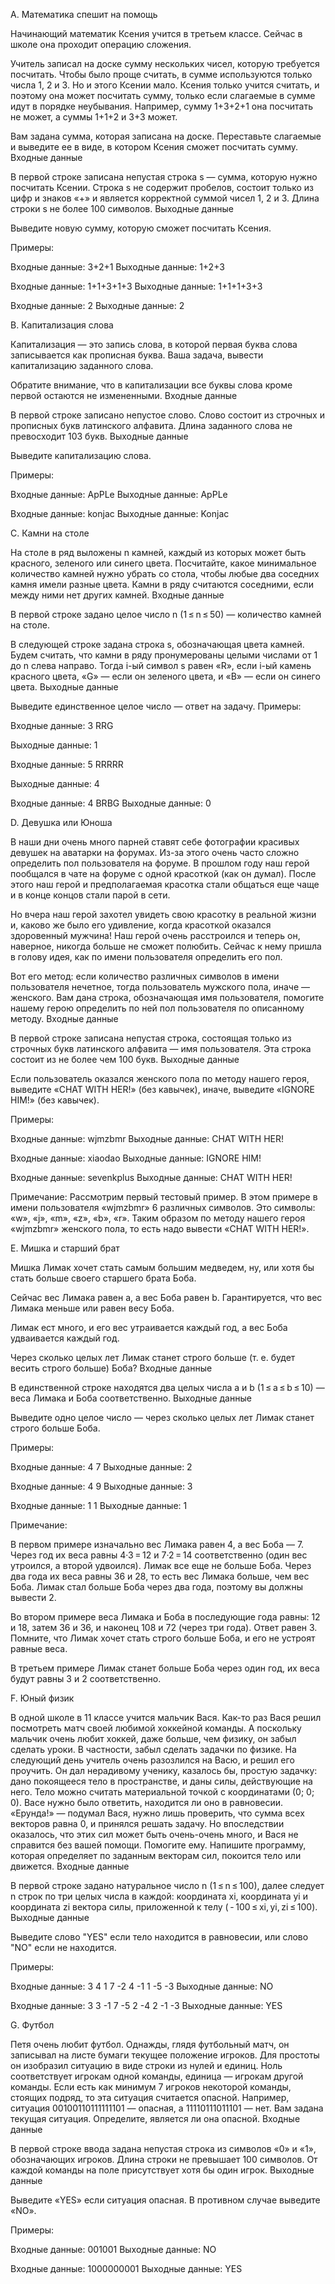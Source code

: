 A. Математика спешит на помощь

Начинающий математик Ксения учится в третьем классе. Сейчас в школе она проходит операцию сложения.

Учитель записал на доске сумму нескольких чисел, которую требуется посчитать. Чтобы было проще считать, в сумме используются только числа 1, 2 и 3. Но и этого Ксении мало. Ксения только учится считать, и поэтому она может посчитать сумму, только если слагаемые в сумме идут в порядке неубывания. Например, сумму 1+3+2+1 она посчитать не может, а суммы 1+1+2 и 3+3 может.

Вам задана сумма, которая записана на доске. Переставьте слагаемые и выведите ее в виде, в котором Ксения сможет посчитать сумму.
Входные данные

В первой строке записана непустая строка s — сумма, которую нужно посчитать Ксении. Строка s не содержит пробелов, состоит только из цифр и знаков «+» и является корректной суммой чисел 1, 2 и 3. Длина строки s не более 100 символов.
Выходные данные

Выведите новую сумму, которую сможет посчитать Ксения.

Примеры:

Входные данные:
3+2+1
Выходные данные:
1+2+3

Входные данные:
1+1+3+1+3
Выходные данные:
1+1+1+3+3

Входные данные:
2
Выходные данные:
2



B. Капитализация слова

Капитализация — это запись слова, в которой первая буква слова записывается как прописная буква. Ваша задача, вывести капитализацию заданного слова.

Обратите внимание, что в капитализации все буквы слова кроме первой остаются не измененными.
Входные данные

В первой строке записано непустое слово. Слово состоит из строчных и прописных букв латинского алфавита. Длина заданного слова не превосходит 103 букв.
Выходные данные

Выведите капитализацию слова.

Примеры:

Входные данные:
ApPLe
Выходные данные:
ApPLe

Входные данные:
konjac
Выходные данные:
Konjac



C. Камни на столе

На столе в ряд выложены n камней, каждый из которых может быть красного, зеленого или синего цвета. Посчитайте, какое минимальное количество камней нужно убрать со стола, чтобы любые два соседних камня имели разные цвета. Камни в ряду считаются соседними, если между ними нет других камней.
Входные данные

В первой строке задано целое число n (1 ≤ n ≤ 50) — количество камней на столе.

В следующей строке задана строка s, обозначающая цвета камней. Будем считать, что камни в ряду пронумерованы целыми числами от 1 до n слева направо. Тогда i-ый символ s равен «R», если i-ый камень красного цвета, «G» — если он зеленого цвета, и «B» — если он синего цвета.
Выходные данные

Выведите единственное целое число — ответ на задачу.
Примеры:

Входные данные:
3
RRG

Выходные данные:
1

Входные данные:
5
RRRRR

Выходные данные:
4

Входные данные:
4
BRBG
Выходные данные:
0



D. Девушка или Юноша

В наши дни очень много парней ставят себе фотографии красивых девушек на аватарки на форумах. Из-за этого очень часто сложно определить пол пользователя на форуме. В прошлом году наш герой пообщался в чате на форуме с одной красоткой (как он думал). После этого наш герой и предполагаемая красотка стали общаться еще чаще и в конце концов стали парой в сети.

Но вчера наш герой захотел увидеть свою красотку в реальной жизни и, каково же было его удивление, когда красоткой оказался здоровенный мужчина! Наш герой очень расстроился и теперь он, наверное, никогда больше не сможет полюбить. Сейчас к нему пришла в голову идея, как по имени пользователя определить его пол.

Вот его метод: если количество различных символов в имени пользователя нечетное, тогда пользователь мужского пола, иначе — женского. Вам дана строка, обозначающая имя пользователя, помогите нашему герою определить по ней пол пользователя по описанному методу.
Входные данные

В первой строке записана непустая строка, состоящая только из строчных букв латинского алфавита — имя пользователя. Эта строка состоит из не более чем 100 букв.
Выходные данные

Если пользователь оказался женского пола по методу нашего героя, выведите «CHAT WITH HER!» (без кавычек), иначе, выведите «IGNORE HIM!» (без кавычек).

Примеры:

Входные данные:
wjmzbmr
Выходные данные:
CHAT WITH HER!

Входные данные:
xiaodao
Выходные данные:
IGNORE HIM!

Входные данные:
sevenkplus
Выходные данные:
CHAT WITH HER!

Примечание:
Рассмотрим первый тестовый пример. В этом примере в имени пользователя «wjmzbmr» 6 различных символов. Это символы: «w», «j», «m», «z», «b», «r». Таким образом по методу нашего героя «wjmzbmr» женского пола, то есть надо вывести «CHAT WITH HER!».



E. Мишка и старший брат

Мишка Лимак хочет стать самым большим медведем, ну, или хотя бы стать больше своего старшего брата Боба.

Сейчас вес Лимака равен a, а вес Боба равен b. Гарантируется, что вес Лимака меньше или равен весу Боба.

Лимак ест много, и его вес утраивается каждый год, а вес Боба удваивается каждый год.

Через сколько целых лет Лимак станет строго больше (т. е. будет весить строго больше) Боба?
Входные данные

В единственной строке находятся два целых числа a и b (1 ≤ a ≤ b ≤ 10) — веса Лимака и Боба соответственно.
Выходные данные

Выведите одно целое число — через сколько целых лет Лимак станет строго больше Боба.

Примеры:

Входные данные:
4 7
Выходные данные:
2

Входные данные:
4 9
Выходные данные:
3

Входные данные:
1 1
Выходные данные:
1

Примечание:

В первом примере изначально вес Лимака равен 4, а вес Боба — 7. Через год их веса равны 4·3 = 12 и 7·2 = 14 соответственно (один вес утроился, а второй удвоился). Лимак все еще не больше Боба. Через два года их веса равны 36 и 28, то есть вес Лимака больше, чем вес Боба. Лимак стал больше Боба через два года, поэтому вы должны вывести 2.

Во втором примере веса Лимака и Боба в последующие года равны: 12 и 18, затем 36 и 36, и наконец 108 и 72 (через три года). Ответ равен 3. Помните, что Лимак хочет стать строго больше Боба, и его не устроят равные веса.

В третьем примере Лимак станет больше Боба через один год, их веса будут равны 3 и 2 соответственно.



F. Юный физик

В одной школе в 11 классе учится мальчик Вася. Как-то раз Вася решил посмотреть матч своей любимой хоккейной команды. А поскольку мальчик очень любит хоккей, даже больше, чем физику, он забыл сделать уроки. В частности, забыл сделать задачки по физике. На следующий день учитель очень разозлился на Васю, и решил его проучить. Он дал нерадивому ученику, казалось бы, простую задачку: дано покоящееся тело в пространстве, и даны силы, действующие на него. Тело можно считать материальной точкой с координатами (0; 0; 0). Васе нужно было ответить, находится ли оно в равновесии. «Ерунда!» — подумал Вася, нужно лишь проверить, что сумма всех векторов равна 0, и принялся решать задачу. Но впоследствии оказалось, что этих сил может быть очень-очень много, и Вася не справится без вашей помощи. Помогите ему. Напишите программу, которая определяет по заданным векторам сил, покоится тело или движется.
Входные данные

В первой строке задано натуральное число n (1 ≤ n ≤ 100), далее следует n строк по три целых числа в каждой: координата xi, координата yi и координата zi вектора силы, приложенной к телу ( - 100 ≤ xi, yi, zi ≤ 100).
Выходные данные

Выведите слово "YES" если тело находится в равновесии, или слово "NO" если не находится.

Примеры:

Входные данные:
3
4 1 7
-2 4 -1
1 -5 -3
Выходные данные:
NO

Входные данные:
3
3 -1 7
-5 2 -4
2 -1 -3
Выходные данные:
YES



G. Футбол

Петя очень любит футбол. Однажды, глядя футбольный матч, он записывал на листе бумаги текущее положение игроков. Для простоты он изобразил ситуацию в виде строки из нулей и единиц. Ноль соответствует игрокам одной команды, единица — игрокам другой команды. Если есть как минимум 7 игроков некоторой команды, стоящих подряд, то эта ситуация считается опасной. Например, ситуация 00100110111111101 — опасная, а 11110111011101 — нет. Вам задана текущая ситуация. Определите, является ли она опасной.
Входные данные

В первой строке ввода задана непустая строка из символов «0» и «1», обозначающих игроков. Длина строки не превышает 100 символов. От каждой команды на поле присутствует хотя бы один игрок.
Выходные данные

Выведите «YES» если ситуация опасная. В противном случае выведите «NO».

Примеры:

Входные данные:
001001
Выходные данные:
NO

Входные данные:
1000000001
Выходные данные:
YES

